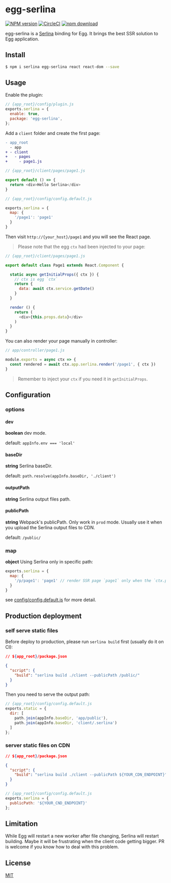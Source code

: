 # egg-serlina

[![NPM version][npm-image]][npm-url]
[![CircleCI](https://circleci.com/gh/serlina-community/egg-serlina/tree/master.svg?style=svg)](https://circleci.com/gh/serlina-community/egg-serlina/tree/master)
[![npm download][download-image]][download-url]

[npm-image]: https://img.shields.io/npm/v/egg-serlina.svg?style=flat-square
[npm-url]: https://npmjs.org/package/egg-serlina
[download-image]: https://img.shields.io/npm/dm/egg-serlina.svg?style=flat-square
[download-url]: https://npmjs.org/package/egg-serlina

egg-serlina is a [Serlina](https://github.com/djyde/serlina) binding for Egg. It brings the best SSR solution to Egg application.

## Install

```bash
$ npm i serlina egg-serlina react react-dom --save
```

## Usage

Enable the plugin:

```js
// {app_root}/config/plugin.js
exports.serlina = {
  enable: true,
  package: 'egg-serlina',
};
```

Add a `client` folder and create the first page:

```diff
- app_root
  - app
+ - client
+   - pages
+     - page1.js
```

```js
// {app_root}/client/pages/page1.js

export default () => {
  return <div>Hello Serlina</div>
}
```

```js
// {app_root}/config/config.default.js

exports.serlina = {
  map: {
    '/page1': 'page1'
  }
}
```

Then visit `http://{your_host}/page1` and you will see the React page.

> Please note that the egg `ctx` had been injected to your page:

```js
// {app_root}/client/pages/page1.js

export default class Page1 extends React.Component {

  static async getInitialProps({ ctx }) {
    // ctx is egg `ctx`
    return {
      data: await ctx.service.getDate()
    }
  }

  render () {
    return (
      <div>{this.props.data}</div>
    )
  }
}
```

You can also render your page manually in controller:

```js
// app/controller/page1.js

module.exports = async ctx => {
  const rendered = await ctx.app.serlina.render('/page1', { ctx })
}
```

> Remember to inject your `ctx` if you need it in `getInitialProps`. 

## Configuration

### options

#### dev

**boolean** dev mode. 

default: `appInfo.env === 'local'`

#### baseDir

**string** Serlina baseDir.

default: `path.resolve(appInfo.baseDir, './client')`

#### outputPath

**string** Serlina output files path.

#### publicPath

**string** Webpack's publicPath. Only work in `prod` mode. Usually use it when you upload the Serlina output files to CDN.

default: `/public/`

### map

**object** Using Serlina only in specific path:

```js
exports.serlina = {
  map: {
    '/p/page1': 'page1' // render SSR page `page1` only when the `ctx.path` is `/p/page1`
  }
}
```

see [config/config.default.js](config/config.default.js) for more detail.

## Production deployment

### self serve static files

Before deploy to production, please run `serlina build` first (usually do it on CI):

```json
// ${app_root}/package.json

{
  "script": {
    "build": "serlina build ./client --publicPath /public/"
  }
}
```

Then you need to serve the output path:

```js
// {app_root}/config/config.default.js
exports.static = {
  dir: [
    path.join(appInfo.baseDir, 'app/public'),
    path.join(appInfo.baseDir, 'client/.serlina')
  ]
};
```

### server static files on CDN

```json
// ${app_root}/package.json

{
  "script": {
    "build": "serlina build ./client --publicPath ${YOUR_CDN_ENDPOINT}"
  }
}
```

```js
// {app_root}/config/config.default.js
exports.serlina = {
  publicPath: '${YOUR_CND_ENDPOINT}'
};
```

## Limitation

While Egg will restart a new worker after file changing, Serlina will restart building. Maybe it will be frustrating when the client code getting bigger. PR is welcome if you know how to deal with this problem.

## License

[MIT](LICENSE)
